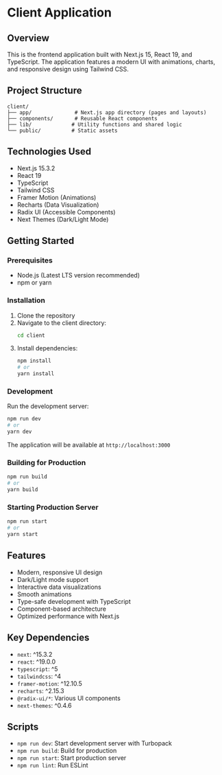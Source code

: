 # Client Application

## Overview
This is the frontend application built with Next.js 15, React 19, and TypeScript. The application features a modern UI with animations, charts, and responsive design using Tailwind CSS.

## Project Structure
```
client/
├── app/              # Next.js app directory (pages and layouts)
├── components/       # Reusable React components
├── lib/             # Utility functions and shared logic
└── public/          # Static assets
```

## Technologies Used
- Next.js 15.3.2
- React 19
- TypeScript
- Tailwind CSS
- Framer Motion (Animations)
- Recharts (Data Visualization)
- Radix UI (Accessible Components)
- Next Themes (Dark/Light Mode)

## Getting Started

### Prerequisites
- Node.js (Latest LTS version recommended)
- npm or yarn

### Installation
1. Clone the repository
2. Navigate to the client directory:
   ```bash
   cd client
   ```
3. Install dependencies:
   ```bash
   npm install
   # or
   yarn install
   ```

### Development
Run the development server:
```bash
npm run dev
# or
yarn dev
```
The application will be available at `http://localhost:3000`

### Building for Production
```bash
npm run build
# or
yarn build
```

### Starting Production Server
```bash
npm run start
# or
yarn start
```

## Features
- Modern, responsive UI design
- Dark/Light mode support
- Interactive data visualizations
- Smooth animations
- Type-safe development with TypeScript
- Component-based architecture
- Optimized performance with Next.js

## Key Dependencies
- `next`: ^15.3.2
- `react`: ^19.0.0
- `typescript`: ^5
- `tailwindcss`: ^4
- `framer-motion`: ^12.10.5
- `recharts`: ^2.15.3
- `@radix-ui/*`: Various UI components
- `next-themes`: ^0.4.6

## Scripts
- `npm run dev`: Start development server with Turbopack
- `npm run build`: Build for production
- `npm run start`: Start production server
- `npm run lint`: Run ESLint
